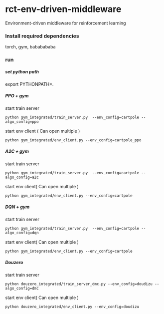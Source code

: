 # rct-env-driven-middleware
Environment-driven middleware for reinforcement learning

### Install required dependencies
torch, gym, bababababa

### run
##### set python path
export PYTHONPATH=.

##### PPO + gym
start train server
```
python gym_integrated/train_server.py  --env_config=cartpole --algo_config=ppo
```
start env client ( Can open multiple )
```
python gym_integrated/env_client.py --env_config=cartpole_ppo
```

##### A2C + gym
start train server
```
python gym_integrated/train_server.py  --env_config=cartpole --algo_config=a2c
```
start env client( Can open multiple )
```
python gym_integrated/env_client.py --env_config=cartpole
```

##### DQN + gym
start train server
```
python gym_integrated/train_server.py  --env_config=cartpole --algo_config=dqn
```
start env client( Can open multiple )
```
python gym_integrated/env_client.py --env_config=cartpole
```

##### Douzero
start train server
```
python douzero_integrated/train_server_dmc.py --env_config=doudizu --algo_config=dmc
```
start env client( Can open multiple )
```
python douzero_integrated/env_client.py --env_config=doudizu
```
